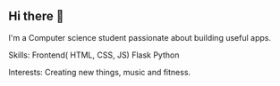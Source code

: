 ## Hi there 👋

I'm a Computer science student passionate about building useful apps.


Skills: Frontend( HTML, CSS, JS)
        Flask
        Python

Interests: Creating new things, music and fitness.

